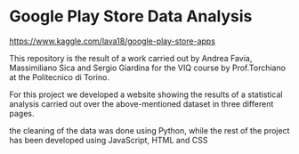 # Google Play Store Data Analysis
https://www.kaggle.com/lava18/google-play-store-apps

This repository is the result of a work carried out by Andrea Favia, Massimiliano Sica and Sergio Giardina for the VIQ course by Prof.Torchiano at the Politecnico di Torino.

For this project we developed a website showing the results of a statistical analysis carried out over the above-mentioned dataset in three different pages.

the cleaning of the data was done using Python, while the rest of the project has been developed using JavaScript, HTML and CSS
